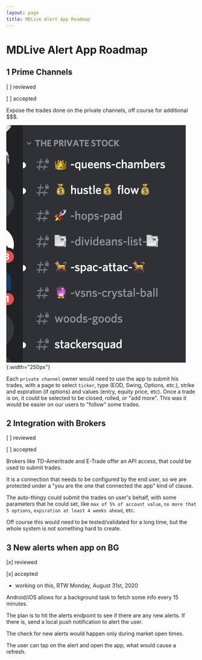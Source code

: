 ```yaml
---
layout: page
title: MDLive Alert App Roadmap
---
```


# MDLive Alert App Roadmap

## 1 Prime Channels

[ ] reviewed

[ ] accepted

Expose the trades done on the private channels, off course for additional \$\$\$.

![](2020-08-17-12-49-34.png){:width="250px"}

Each `private channel` owner would need to use the app to submit his trades, with a page to select `ticker`, type (EOD, Swing, Options, etc.), strike and expiration (if options) and values (entry, equity price, etc).
Once a trade is on, it could be selected to be closed, rolled, or "add more".
This was it would be easier on our users to "follow" some trades.

## 2 Integration with Brokers

[ ] reviewed

[ ] accepted

Brokers like TD-Ameritrade and E-Trade offer an API access, that could be used to submit trades.

It is a connection that needs to be configured by the end user, so we are protected under a "you are the one that connected the app" kind of clause.

The auto-thingy could submit the trades on user's behalf, with some parameters that he could set, like `max of 5% of account value`, `no more that 5 options`, `expiration at least 4 weeks ahead`, etc.

Off course this would need to be tested/validated for a long time, but the whole system is not something hard to create.

## 3 New alerts when app on BG

[x] reviewed

[x] accepted

- working on this, RTW Monday, August 31st, 2020

Android/iOS allows for a background task to fetch some info every 15 minutes.

The plan is to hit the alerts endpoint to see if there are any new alerts. If there is, send a local push notification to alert the user.

The check for new alerts would happen only during market open times.

The user can tap on the alert and open the app, what would cause a refresh.
